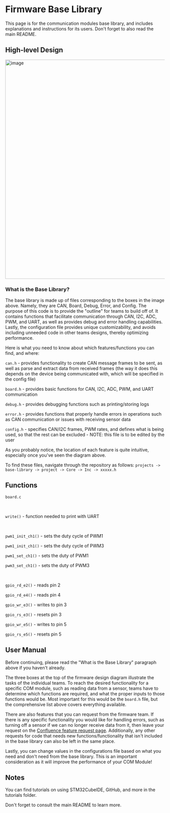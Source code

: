 # Firmware Base Library

This page is for the communication modules base library, and includes explanations and instructions for its users. Don't forget to also read the main README.

## High-level Design

<img width="692" alt="image" src="https://github.com/UBCSailbot/com-module-firmware/assets/144284916/c1f9b2fc-40b4-414a-8d1a-b80418eed409">

### What is the Base Library?
The base library is made up of files corresponding to the boxes in the image above. Namely, they are CAN, Board, Debug, Error, and Config. The purpose of this code is to provide the "outline" for teams to build off of. It contains functions that facilitate communication through CAN, I2C, ADC, PWM, and UART, as well as provides debug and error handling capabilities. Lastly, the configuration file provides unique customizability, and avoids including unneeded code in other teams designs, thereby optimizing performance.

Here is what you need to know about which features/functions you can find, and where:

```can.h``` - provides functionality to create CAN message frames to be sent, as well as parse and extract data from received frames (the way it does this depends on the device being communicated with, which will be specified in the config file) 

```board.h``` - provides basic functions for CAN, I2C, ADC, PWM, and UART communication

```debug.h``` - provides debugging functions such as printing/storing logs

```error.h``` - provides functions that properly handle errors in operations such as CAN communication or issues with receiving sensor data

```config.h``` - specifies CAN/I2C frames, PWM rates, and defines what is being used, so that the rest can be excluded - NOTE: this file is to be edited by the user

As you probably notice, the location of each feature is quite intuitive, especially once you've seen the diagram above.

To find these files, navigate through the repository as follows: ```projects -> base-library -> project -> Core -> Inc -> xxxxx.h```

## Functions

```board.c```

<br/>

```write()``` - function needed to print with UART

<br/>

```pwm1_init_ch1()``` - sets the duty cycle of PWM1

```pwm1_init_ch1()``` - sets the duty cycle of PWM3

```pwm1_set_ch1()``` - sets the duty of PWM1

```pwm3_set_ch1()``` - sets the duty of PWM3

<br/>

```gpio_rd_e2()``` - reads pin 2

```gpio_rd_e4()``` - reads pin 4

```gpio_wr_e3()``` - writes to pin 3

```gpio_rs_e3()``` - resets pin 3

```gpio_wr_e5()``` - writes to pin 5 

```gpio_rs_e5()``` - resets pin 5 



## User Manual
Before continuing, please read the "What is the Base Library" paragraph above if you haven't already.

The three boxes at the top of the firmware design diagram illustrate the tasks of the individual teams. To reach the desired functionality for a specific COM module, such as reading data from a sensor, teams have to determine which functions are required, and what the proper inputs to those functions would be. Most important for this would be the ```board.h``` file, but the comprehensive list above covers everything available.

There are also features that you can request from the firmware team. If there is any specific functionality you would like for handling errors, such as turning off a sensor if we can no longer receive data from it, then leave your request on the [Confluence feature request page](https://ubcsailbot.atlassian.net/wiki/spaces/prjt22/pages/1994457093/Feature+Request). Additionally, any other requests for code that needs new functions/functionality that isn't included in the base library can also be left in the same place. 

Lastly, you can change values in the configurations file based on what you need and don't need from the base library. This is an important consideration as it will improve the performance of your COM Module!

## Notes
You can find tutorials on using STM32CubeIDE, GitHub, and more in the tutorials folder.

Don't forget to consult the main README to learn more.


